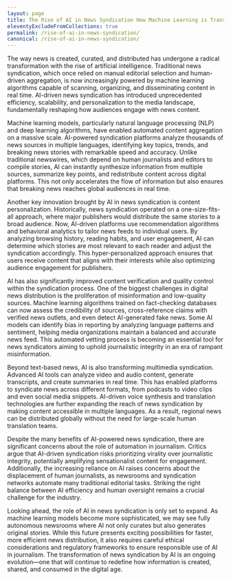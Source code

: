 ```yaml
---
layout: page
title: The Rise of AI in News Syndication How Machine Learning is Transforming Media Distribution
eleventyExcludeFromCollections: true
permalink: /rise-of-ai-in-news-syndication/
canonical: /rise-of-ai-in-news-syndication/
---
```


The way news is created, curated, and distributed has undergone a radical transformation with the rise of artificial intelligence. Traditional news syndication, which once relied on manual editorial selection and human-driven aggregation, is now increasingly powered by machine learning algorithms capable of scanning, organizing, and disseminating content in real time. AI-driven news syndication has introduced unprecedented efficiency, scalability, and personalization to the media landscape, fundamentally reshaping how audiences engage with news content.

Machine learning models, particularly natural language processing (NLP) and deep learning algorithms, have enabled automated content aggregation on a massive scale. AI-powered syndication platforms analyze thousands of news sources in multiple languages, identifying key topics, trends, and breaking news stories with remarkable speed and accuracy. Unlike traditional newswires, which depend on human journalists and editors to compile stories, AI can instantly synthesize information from multiple sources, summarize key points, and redistribute content across digital platforms. This not only accelerates the flow of information but also ensures that breaking news reaches global audiences in real time.

Another key innovation brought by AI in news syndication is content personalization. Historically, news syndication operated on a one-size-fits-all approach, where major publishers would distribute the same stories to a broad audience. Now, AI-driven platforms use recommendation algorithms and behavioral analytics to tailor news feeds to individual users. By analyzing browsing history, reading habits, and user engagement, AI can determine which stories are most relevant to each reader and adjust the syndication accordingly. This hyper-personalized approach ensures that users receive content that aligns with their interests while also optimizing audience engagement for publishers.

AI has also significantly improved content verification and quality control within the syndication process. One of the biggest challenges in digital news distribution is the proliferation of misinformation and low-quality sources. Machine learning algorithms trained on fact-checking databases can now assess the credibility of sources, cross-reference claims with verified news outlets, and even detect AI-generated fake news. Some AI models can identify bias in reporting by analyzing language patterns and sentiment, helping media organizations maintain a balanced and accurate news feed. This automated vetting process is becoming an essential tool for news syndicators aiming to uphold journalistic integrity in an era of rampant misinformation.

Beyond text-based news, AI is also transforming multimedia syndication. Advanced AI tools can analyze video and audio content, generate transcripts, and create summaries in real time. This has enabled platforms to syndicate news across different formats, from podcasts to video clips and even social media snippets. AI-driven voice synthesis and translation technologies are further expanding the reach of news syndication by making content accessible in multiple languages. As a result, regional news can be distributed globally without the need for large-scale human translation teams.

Despite the many benefits of AI-powered news syndication, there are significant concerns about the role of automation in journalism. Critics argue that AI-driven syndication risks prioritizing virality over journalistic integrity, potentially amplifying sensationalist content for engagement. Additionally, the increasing reliance on AI raises concerns about the displacement of human journalists, as newsrooms and syndication networks automate many traditional editorial tasks. Striking the right balance between AI efficiency and human oversight remains a crucial challenge for the industry.

Looking ahead, the role of AI in news syndication is only set to expand. As machine learning models become more sophisticated, we may see fully autonomous newsrooms where AI not only curates but also generates original stories. While this future presents exciting possibilities for faster, more efficient news distribution, it also requires careful ethical considerations and regulatory frameworks to ensure responsible use of AI in journalism. The transformation of news syndication by AI is an ongoing evolution—one that will continue to redefine how information is created, shared, and consumed in the digital age.








